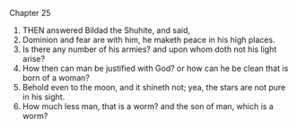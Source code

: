

Chapter 25

1. THEN answered Bildad the Shuhite, and said,
2. Dominion and fear are with him, he maketh peace in his high places.
3. Is there any number of his armies?  and upon whom doth not his light arise?
4. How then can man be justified with God?  or how can he be clean that is born of a woman?
5. Behold even to the moon, and it shineth not; yea, the stars are not pure in his sight.
6. How much less man, that is a worm?  and the son of man, which is a worm?
